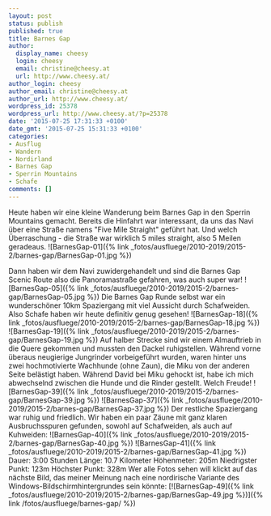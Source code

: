 ```yaml
---
layout: post
status: publish
published: true
title: Barnes Gap
author:
  display_name: cheesy
  login: cheesy
  email: christine@cheesy.at
  url: http://www.cheesy.at/
author_login: cheesy
author_email: christine@cheesy.at
author_url: http://www.cheesy.at/
wordpress_id: 25378
wordpress_url: http://www.cheesy.at/?p=25378
date: '2015-07-25 17:31:33 +0100'
date_gmt: '2015-07-25 15:31:33 +0100'
categories:
- Ausflug
- Wandern
- Nordirland
- Barnes Gap
- Sperrin Mountains
- Schafe
comments: []
---
```

Heute haben wir eine kleine Wanderung beim Barnes Gap in den Sperrin Mountains gemacht. Bereits die Hinfahrt war interessant, da uns das Navi über eine Straße namens "Five Mile Straight" geführt hat. Und welch Überraschung - die Straße war wirklich 5 miles straight, also 5 Meilen geradeaus.
![BarnesGap-01]({% link _fotos/ausfluege/2010-2019/2015-2/barnes-gap/BarnesGap-01.jpg %})
<!--more-->
Dann haben wir dem Navi zuwidergehandelt und sind die Barnes Gap Scenic Route also die Panoramastraße gefahren, was auch super war!
![BarnesGap-05]({% link _fotos/ausfluege/2010-2019/2015-2/barnes-gap/BarnesGap-05.jpg %})
Die Barnes Gap Runde selbst war ein wunderschöner 10km Spaziergang mit viel Aussicht durch Schafweiden. Also Schafe haben wir heute definitiv genug gesehen!
![BarnesGap-18]({% link _fotos/ausfluege/2010-2019/2015-2/barnes-gap/BarnesGap-18.jpg %})
 ![BarnesGap-19]({% link _fotos/ausfluege/2010-2019/2015-2/barnes-gap/BarnesGap-19.jpg %})
Auf halber Strecke sind wir einem Almauftrieb in die Quere gekommen und mussten den Dackel ruhigstellen. Während vorne überaus neugierige Jungrinder vorbeigeführt wurden, waren hinter uns zwei hochmotivierte Wachhunde (ohne Zaun), die Miku von der anderen Seite belästigt haben. Während David bei Miku gehockt ist, habe ich mich abwechselnd zwischen die Hunde und die Rinder gestellt. Welch Freude!
![BarnesGap-39]({% link _fotos/ausfluege/2010-2019/2015-2/barnes-gap/BarnesGap-39.jpg %})
 ![BarnesGap-37]({% link _fotos/ausfluege/2010-2019/2015-2/barnes-gap/BarnesGap-37.jpg %})
Der restliche Spaziergang war ruhig und friedlich. Wir haben ein paar Zäune mit ganz klaren Ausbruchsspuren gefunden, sowohl auf Schafweiden, als auch auf Kuhweiden:
 ![BarnesGap-40]({% link _fotos/ausfluege/2010-2019/2015-2/barnes-gap/BarnesGap-40.jpg %})
 ![BarnesGap-41]({% link _fotos/ausfluege/2010-2019/2015-2/barnes-gap/BarnesGap-41.jpg %})
Dauer: 3:00 Stunden
Länge: 10.7 Kilometer
Höhenmeter: 205m
Niedrigster Punkt: 123m
Höchster Punkt: 328m
Wer alle Fotos sehen will klickt auf das nächste Bild, das meiner Meinung nach eine nordirische Variante des Windows-Bildschirmhintergrundes sein könnte:
[![BarnesGap-49]({% link _fotos/ausfluege/2010-2019/2015-2/barnes-gap/BarnesGap-49.jpg %})]({% link /fotos/ausfluege/barnes-gap/ %})

